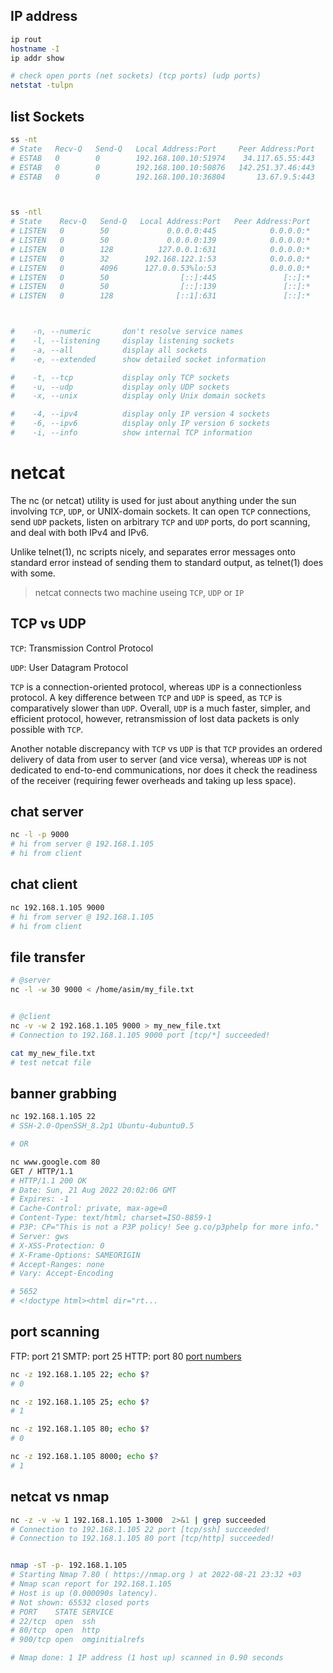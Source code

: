 ## IP address
```bash
ip rout
hostname -I
ip addr show

# check open ports (net sockets) (tcp ports) (udp ports)
netstat -tulpn
```


## list Sockets
```bash
ss -nt
# State   Recv-Q   Send-Q   Local Address:Port     Peer Address:Port
# ESTAB   0        0        192.168.100.10:51974    34.117.65.55:443
# ESTAB   0        0        192.168.100.10:50876   142.251.37.46:443
# ESTAB   0        0        192.168.100.10:36804       13.67.9.5:443



ss -ntl
# State    Recv-Q   Send-Q   Local Address:Port   Peer Address:Port
# LISTEN   0        50             0.0.0.0:445            0.0.0.0:*
# LISTEN   0        50             0.0.0.0:139            0.0.0.0:*
# LISTEN   0        128          127.0.0.1:631            0.0.0.0:*
# LISTEN   0        32        192.168.122.1:53            0.0.0.0:*
# LISTEN   0        4096      127.0.0.53%lo:53            0.0.0.0:*
# LISTEN   0        50                [::]:445               [::]:*
# LISTEN   0        50                [::]:139               [::]:*
# LISTEN   0        128              [::1]:631               [::]:*



#    -n, --numeric       don't resolve service names
#    -l, --listening     display listening sockets
#    -a, --all           display all sockets
#    -e, --extended      show detailed socket information

#    -t, --tcp           display only TCP sockets
#    -u, --udp           display only UDP sockets
#    -x, --unix          display only Unix domain sockets

#    -4, --ipv4          display only IP version 4 sockets
#    -6, --ipv6          display only IP version 6 sockets
#    -i, --info          show internal TCP information
```



# netcat 
The nc (or netcat) utility is used for just about anything under the sun 
involving `TCP`, `UDP`, or UNIX-domain sockets.  It can open `TCP` connections, 
send `UDP` packets, listen on arbitrary `TCP` and `UDP` ports, do port scanning, 
and deal with both IPv4 and IPv6.  

Unlike telnet(1), nc scripts nicely, and separates error messages onto 
standard error instead of sending them to standard output, as telnet(1) 
does with some.

> netcat connects two machine useing `TCP`, `UDP` or `IP`

## TCP vs UDP
`TCP`: Transmission Control Protocol

`UDP`: User Datagram Protocol

`TCP` is a connection-oriented protocol, whereas `UDP` is a connectionless protocol. 
A key difference between `TCP` and `UDP` is speed, as `TCP` is comparatively slower 
than `UDP`. Overall, `UDP` is a much faster, simpler, and efficient protocol, 
however, retransmission of lost data packets is only possible with `TCP`. 

Another notable discrepancy with `TCP` vs `UDP` is that `TCP` provides an 
ordered delivery of data from user to server (and vice versa), whereas 
`UDP` is not dedicated to end-to-end communications, nor does it check 
the readiness of the receiver (requiring fewer overheads and taking 
up less space).  


## chat server
```bash
nc -l -p 9000
# hi from server @ 192.168.1.105
# hi from client
```


## chat client
```bash
nc 192.168.1.105 9000
# hi from server @ 192.168.1.105
# hi from client
```


## file transfer
```bash
# @server
nc -l -w 30 9000 < /home/asim/my_file.txt


# @client
nc -v -w 2 192.168.1.105 9000 > my_new_file.txt
# Connection to 192.168.1.105 9000 port [tcp/*] succeeded!

cat my_new_file.txt 
# test netcat file
```


## banner grabbing
```bash
nc 192.168.1.105 22
# SSH-2.0-OpenSSH_8.2p1 Ubuntu-4ubuntu0.5

# OR

nc www.google.com 80
GET / HTTP/1.1 
# HTTP/1.1 200 OK
# Date: Sun, 21 Aug 2022 20:02:06 GMT
# Expires: -1
# Cache-Control: private, max-age=0
# Content-Type: text/html; charset=ISO-8859-1
# P3P: CP="This is not a P3P policy! See g.co/p3phelp for more info."
# Server: gws
# X-XSS-Protection: 0
# X-Frame-Options: SAMEORIGIN
# Accept-Ranges: none
# Vary: Accept-Encoding

# 5652
# <!doctype html><html dir="rt...
```


## port scanning
FTP:  port 21
SMTP: port 25
HTTP: port 80
[port numbers](https://en.wikipedia.org/wiki/List_of_TCP_and_UDP_port_numbers)


```bash
nc -z 192.168.1.105 22; echo $?
# 0

nc -z 192.168.1.105 25; echo $?
# 1

nc -z 192.168.1.105 80; echo $?
# 0

nc -z 192.168.1.105 8000; echo $?
# 1
```


## netcat vs nmap
```bash
nc -z -v -w 1 192.168.1.105 1-3000  2>&1 | grep succeeded
# Connection to 192.168.1.105 22 port [tcp/ssh] succeeded!
# Connection to 192.168.1.105 80 port [tcp/http] succeeded!


nmap -sT -p- 192.168.1.105
# Starting Nmap 7.80 ( https://nmap.org ) at 2022-08-21 23:32 +03
# Nmap scan report for 192.168.1.105
# Host is up (0.000090s latency).
# Not shown: 65532 closed ports
# PORT    STATE SERVICE
# 22/tcp  open  ssh
# 80/tcp  open  http
# 900/tcp open  omginitialrefs

# Nmap done: 1 IP address (1 host up) scanned in 0.90 seconds
```
